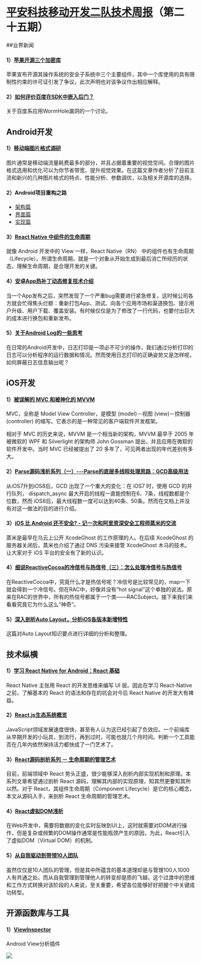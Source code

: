 # [平安科技移动开发二队技术周报](https://github.com/PaicHyperionDev/MobileDevWeekly)（第二十五期）

##业界新闻

#### 1）[苹果开源三个加密库](http://www.infoq.com/cn/news/2015/11/apple-crypto-open-source)

苹果宣布开源其操作系统的安全子系统中三个主要组件，其中一个库使用的具有限制性约束的许可证引发了争议，此次声明也对该争议作出相应解释。

#### 2）[如何评价百度在SDK中嵌入后门？](http://www.zhihu.com/question/37124478)

关于百度系应用WormHole漏洞的一个讨论。

## Android开发

#### 1）[移动端图片格式调研](http://blog.ibireme.com/2015/11/02/mobile_image_benchmark/)

图片通常是移动端流量耗费最多的部分，并且占据着重要的视觉空间。合理的图片格式选用和优化可以为你节省带宽、提升视觉效果。在这篇文章作者分析了目前主流和新兴的几种图片格式的特点、性能分析、参数调优，以及相关开源库的选择。

#### 2）Android项目重构之路

* [架构篇](http://keeganlee.me/post/android/20150605)
* [界面篇](http://keeganlee.me/post/android/20150619)
* [实现篇](http://keeganlee.me/post/android/20150629)

#### 3）[React Native 中组件的生命周期](http://www.race604.com/react-native-component-lifecycle/)

就像 Android 开发中的 View 一样，React Native（RN） 中的组件也有生命周期（Lifecycle）。所谓生命周期，就是一个对象从开始生成到最后消亡所经历的状态，理解生命周期，是合理开发的关键。

#### 4）[安卓App热补丁动态修复技术介绍](http://mp.weixin.qq.com/s?__biz=MzI1MTA1MzM2Nw==&mid=400118620&idx=1&sn=b4fdd5055731290eef12ad0d17f39d4a&scene=0&uin=MTYzMjY2MTE1&key=04dce534b3b035ef49d8b47c3f8dc1399d737e94c7a40b1a38561c6fcf48d000a1f40ec4bf530d2534dd865875c0c8c7&devicetype=iMac+MacBookPro10%2C1+OSX+OSX+10.11.1+build(15B42)&version=11020201&lang=en&pass_ticket=1zsiC5hQfwATA4R3ndq32UtcvN%2B5kATcavEv4xN2HMY%3D)

当一个App发布之后，突然发现了一个严重bug需要进行紧急修复，这时候公司各方就会忙得焦头烂额：重新打包App、测试、向各个应用市场和渠道换包、提示用户升级、用户下载、覆盖安装。有时候仅仅是为了修改了一行代码，也要付出巨大的成本进行换包和重新发布。

#### 5）[关于Android Log的一些思考](http://droidyue.com/blog/2015/11/01/thinking-about-android-log/)

在日常的Android开发中，日志打印是一项必不可少的操作，我们通过分析打印的日志可以分析程序的运行数据和情况。然而使用日志打印的正确姿势又是怎样呢，如何屏蔽日志信息输出呢？

## iOS开发

#### 1）[被误解的 MVC 和被神化的 MVVM](http://blog.devtang.com/blog/2015/11/02/mvc-and-mvvm/)

MVC，全称是 Model View Controller，是模型 (model)－视图 (view)－控制器 (controller) 的缩写。它表示的是一种常见的客户端软件开发框架。

相对于 MVC 的历史来说，MVVM 是一个相当新的架构，MVVM 最早于 2005 年被微软的 WPF 和 Silverlight 的架构师 John Gossman 提出，并且应用在微软的软件开发中。当时 MVC 已经被提出了 20 多年了，可见两者出现的年代差别有多大。

#### 2）[Parse源码浅析系列（一）---Parse的底层多线程处理思路：GCD高级用法](https://github.com/ChenYilong/ParseSourceCodeStudy/blob/master/01_Parse%E7%9A%84%E5%A4%9A%E7%BA%BF%E7%A8%8B%E5%A4%84%E7%90%86%E6%80%9D%E8%B7%AF/Parse%E7%9A%84%E5%BA%95%E5%B1%82%E5%A4%9A%E7%BA%BF%E7%A8%8B%E5%A4%84%E7%90%86%E6%80%9D%E8%B7%AF.md)

从iOS7升到iOS8后，GCD 出现了一个重大的变化：在 iOS7 时，使用 GCD 的并行队列， dispatch_async 最大开启的线程一直能控制在6、7条，线程数都是个位数，然而 iOS8后，最大线程数一度可以达到40条、50条。然而在文档上并没有对这一做法的目的进行介绍。

#### 3）[iOS 比 Android 还不安全? - 记一次和阿里资深安全工程师蒸米的交流](http://blog.devtang.com/blog/2015/10/22/talk-with-zm-about-ios-security/)

蒸米是最早在乌云上公开 XcodeGhost 的工作原理的人。在后续 XcodeGhost 的服务器关闭后，蒸米也介绍了通过 DNS 污染来接管 XcodeGhost 木马的技术。让大家对于 iOS 平台的安全有了新的认识。

#### 4）[细说ReactiveCocoa的冷信号与热信号（三）：怎么处理冷信号与热信号](http://tech.meituan.com/talk-about-reactivecocoas-cold-signal-and-hot-signal-part-3.html?hmsr=toutiao.io&utm_medium=toutiao.io&utm_source=toutiao.io)

在ReactiveCocoa中，究竟什么才是热信号呢？冷信号是比较常见的，map一下就会得到一个冷信号。但在RAC中，好像并没有“hot signal”这个单独的说法。原来在RAC的世界中，所有的热信号都属于一个类——RACSubject。接下来我们来看看究竟它为什么这么“神奇”。

#### 5）[深入剖析Auto Layout，分析iOS各版本新增特性](http://www.starming.com/index.php?v=index&view=84)

这篇对Auto Layout知识要点进行详细的分析和整理。


## 技术纵横

#### 1）[学习 React Native for Android：React 基础](http://hahack.com/codes/learn-react-native-for-android-02/)

React Native 主张用 React 的开发思维来编写 UI 层。因此在学习 React-Native 之前，了解基本的 React 的语法和存在的坑会对今后 React Native 的开发大有裨益。

#### 2）[React.js生态系统概览](http://www.inkpaper.io/blog/post/2015/10/18/navigating-the-react-ecosystem.html)

JavaScript领域发展速度很快，甚至有人认为这已经引起了负效应。一个前端库从早期开发的小玩具，到流行，再到过时，可能也就几个月时间。判断一个工具能否在几年内依然保持活力都快成了一门艺术了。

#### 3）[React源码剖析系列 － 生命周期的管理艺术](http://zhuanlan.zhihu.com/purerender/20312691)

目前，前端领域中 React 势头正盛，很少能够深入剖析内部实现机制和原理。本系列文章希望通过剖析 React 源码，理解其内部的实现原理，知其然更要知其所以然。对于 React，其组件生命周期（Component Lifecycle）是它的核心概念，本文从源码入手，来剖析 React 生命周期的管理艺术。

#### 4）[React虚拟DOM浅析](http://www.alloyteam.com/2015/10/react-virtual-analysis-of-the-dom/)

在Web开发中，需要将数据的变化实时反映到UI上，这时就需要对DOM进行操作，但是复杂或频繁的DOM操作通常是性能瓶颈产生的原因，为此，React引入了虚拟DOM（Virtual DOM）的机制。

#### 5）[从自我驱动到带领10人团队](http://www.linkedme.in/2015/09/10/how-to-be-a-professional-team-lead)

虽然仅仅是10人团队的管理，但是其中所蕴含的基本道理却是与管理100人1000人有共通之处。而从自我管理到管理他人的转变却是质的飞越，这个过渡中的思维和工作方式转换对该阶段的人来说，至关重要，希望各位能够好好把握个中关键成功转型。

## 开源函数库与工具

#### 1）[ViewInspector](https://github.com/xfumihiro/ViewInspector)

Android View分析插件

![](http://d.picphotos.baidu.com/album/w%3D1458%3Bq%3D90/sign=072ded64cdef76093c0b9d9b1be598bd/c995d143ad4bd11378295ecb5cafa40f4afb0566.jpg)
